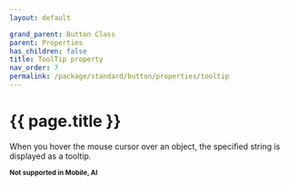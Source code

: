```yaml
---
layout: default

grand_parent: Button Class
parent: Properties
has_children: false
title: ToolTip property
nav_order: 7
permalink: /package/standard/button/properties/tooltip
---
```

# {{ page.title }}

When you hover the mouse cursor over an object, the specified string is displayed as a tooltip.

**<small>Not supported in Mobile, AI</small>**